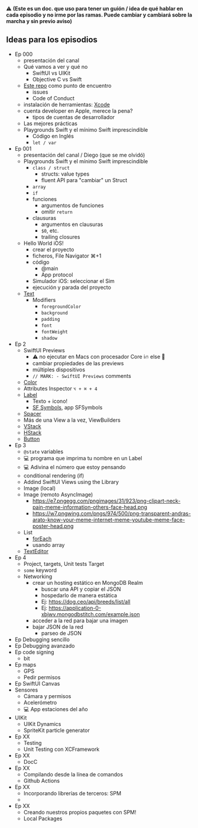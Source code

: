 ⚠️ __(Este es un doc. que uso para tener un guión / idea de qué hablar en cada episodio y no irme por las ramas. Puede cambiar y cambiará sobre la marcha y sin previo aviso)__

## Ideas para los episodios

- Ep 000
    - presentación del canal
    - Qué vamos a ver y qué no
        - SwiftUI vs UIKit
        - Objective C vs Swift
    - [Este repo](https://github.com/dfreniche/ios-desde-cero) como punto de encuentro
        - issues
        - Code of Conduct
    - instalación de herramientas: [Xcode](https://developer.apple.com/xcode/)
    - cuenta developer en Apple, merece la pena?
        - tipos de cuentas de desarrollador
    - Las mejores prácticas
    - Playgrounds Swift y el mínimo Swift imprescindible
        - Código en Inglés
        - `let / var`
- Ep 001
    - presentación del canal / Diego (que se me olvidó)
    - Playgrounds Swift y el mínimo Swift imprescindible
        - `class / struct`
            - structs: value types
            - fluent API para "cambiar" un Struct
        - `array`
        - `if`
        - funciones
            - argumentos de funciones
            - omitir `return`
        - clausuras
            - argumentos en clausuras
            - `$0`, etc.
            - trailing closures
    - Hello World iOS!
        - crear el proyecto
        - ficheros, File Navigator ⌘+1
        - código
            - @main
            - App protocol
        - Simulador iOS: seleccionar el Sim
        - ejecución y parada del proyecto
    - [Text](https://developer.apple.com/documentation/swiftui/text)
        - Modifiers
            - `foregroundColor`
            - `background`
            - `padding`
            - `font`
            - `fontWeight`
            - `shadow`
- Ep 2
    - SwiftUI Previews
        - ⚠️ no ejecutar en Macs con procesador Core i🔥 else 🚁
        - cambiar propiedades de las previews
        - múltiples dispositivos
        - `// MARK: - SwiftUI Previews` comments
    - [Color](https://developer.apple.com/documentation/swiftui/color)
    - Attributes Inspector `⌥ + ⌘ + 4`
    - [Label](https://developer.apple.com/documentation/swiftui/label) 
        - Texto + icono!
        - [SF Symbols](https://developer.apple.com/design/human-interface-guidelines/sf-symbols/overview/), app SFSymbols
    - [Spacer](https://developer.apple.com/documentation/swiftui/spacer)
    - Más de una View a la vez, ViewBuilders
    - [VStack](https://developer.apple.com/documentation/swiftui/vstack)
    - [HStack](https://developer.apple.com/documentation/swiftui/hstack)
    - [Button](https://developer.apple.com/documentation/swiftui/button)
- Ep 3
    - `@state` variables
    - 💻 programa que imprima tu nombre en un Label
    - 💻 Adivina el número que estoy pensando
    - conditional rendering (if)
    - Addind SwiftUI Views using the Library
    - Image (local)
    - Image (remoto AsyncImage)
        - https://e7.pngegg.com/pngimages/31/923/png-clipart-neck-pain-meme-information-others-face-head.png
        - https://w7.pngwing.com/pngs/974/500/png-transparent-andras-arato-know-your-meme-internet-meme-youtube-meme-face-poster-head.png
    - List
        - [forEach](https://developer.apple.com/documentation/swiftui/foreach)
        - usando array
    - [TextEditor](https://developer.apple.com/documentation/swiftui/texteditor)
- Ep 4
    - Project, targets, Unit tests Target
    - `some` keyword
    - Networking
        - crear un hosting estático en MongoDB Realm
            - buscar una API y copiar el JSON
            - hospedarlo de manera estática
            - Ej: https://dog.ceo/api/breeds/list/all
            - Ej: https://application-0-xbjwv.mongodbstitch.com/example.json
        - acceder a la red para bajar una imagen
        - bajar JSON de la red
            - parseo de JSON
- Ep Debugging sencillo
- Ep Debugging avanzado
- Ep code signing
    - bit
- Ep maps
    - GPS
    - Pedir permisos
- Ep SwiftUI Canvas
- Sensores
    - Cámara y permisos
    - Acelerómetro
    - 💻 App estaciones del año
- UIKit 
    - UIKit Dynamics
    - SpriteKit particle generator
- Ep XX
    - Testing
    - Unit Testing con XCFramework
- Ep XX
    - DocC
- Ep XX
    - Compilando desde la línea de comandos
    - Github Actions
- Ep XX
    - Incorporando librerías de terceros: SPM
    - 
- Ep XX
    - Creando nuestros propios paquetes con SPM!
    - Local Packages


